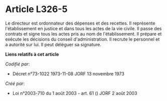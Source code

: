 # Article L326-5

Le directeur est ordonnateur des dépenses et des recettes. Il représente l'établissement en justice et dans tous les actes de
la vie civile. Il passe des contrats et signe tous les actes pris au nom de l'établissement. Il prépare et exécute les
décisions du conseil d'administration. Il recrute le personnel et a autorité sur lui. Il peut déléguer sa signature.

**Liens relatifs à cet article**

_Codifié par_:

  - Décret n°73-1022 1973-11-08 JORF 13 novembre 1973

_Créé par_:

  - Loi n°2003-710 du 1 août 2003 - art. 61 () JORF 2 août 2003
